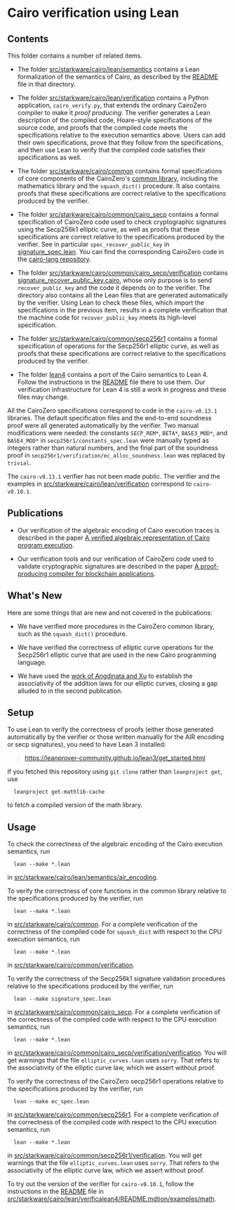 Cairo verification using Lean
=============================

Contents
--------

This folder contains a number of related items.

- The folder [src/starkware/cairo/lean/semantics](src/starkware/cairo/lean/semantics)
  contains a Lean formalization of the semantics of Cairo, as described by the
  [README](src/starkware/cairo/lean/semantics/README.md) file in that directory.

- The folder [src/starkware/cairo/lean/verification](src/starkware/cairo/lean/verification)
  contains a Python application, `cairo_verify.py`, that extends the ordinary CairoZero compiler to
  make it *proof producing*. The verifier generates a Lean description of the compiled code,
  Hoare-style specifications of the source code, and proofs that the compiled code meets the
  specifications relative to the execution semantics above. Users can add their own
  specifications, prove that they follow from the specifications, and then use Lean to verify
  that the compiled code satisfies their specifications as well.

- The folder [src/starkware/cairo/common](src/starkware/cairo/common)
  contains formal specifications of core components of the CairoZero's
  [common library](https://docs.cairo-lang.org/reference/common_library.html),
  including the mathematics library and the `squash_dict()` procedure.
  It also contains proofs that these specifications are correct relative to the
  specifications produced by the verifier.

- The folder [src/starkware/cairo/common/cairo_secp](src/starkware/cairo/common/cairo_secp)
  contains a formal specification of CairoZero code used to check cryptographic signatures
  using the Secp256k1 elliptic curve,
  as well as proofs that these specifications are correct relative to the specifications
  produced by the verifier. See in particular `spec_recover_public_key` in
  [signature_spec.lean](src/starkware/cairo/common/cairo_secp/signature_spec.lean).
  You can find the corresponding CairoZero code in the
  [cairo-lang repository](https://github.com/starkware-libs/cairo-lang/tree/master/src/starkware/cairo/common/cairo_secp).

- The folder [src/starkware/cairo/common/cairo_secp/verification](src/starkware/cairo/common/cairo_secp/verification)
  contains [signature_recover_public_key.cairo](src/starkware/cairo/common/cairo_secp/verification/signature_recover_public_key.cairo),
  whose only purpose is to send `recover_public_key` and the code it depends on to the verifier.
  The directory also contains all the Lean files that are generated automatically by the verifier.
  Using Lean to check these files, which import the specifications in the previous item, results in
  a complete verification that the machine code for `recover_public_key` meets its high-level
  specification.

- The folder [src/starkware/cairo/common/secp256r1](src/starkware/cairo/common/secp256r1)
  contains a formal specification of operations for the Secp256r1 elliptic curve,
  as well as proofs that these specifications are correct relative to the specifications
  produced by the verifier.

- The folder [lean4](lean4) contains a port of the Cairo semantics to Lean 4. Follow the
  instructions in the [README](lean4/README.md) file there to use them. Our verification
  infrastructure for Lean 4 is still a work in progress and these files may change.

All the CairoZero specifications correspond to code in the `cairo-v0.13.1` libraries. The default
specification files and the end-to-end soundness proof were all generated automatically by the
verifier. Two manual modifications were needed: the constants `SECP_REM*`, `BETA*`,
`BASE3_MOD*`, and `BASE4_MOD*` in `secp256r1/constants_spec.lean` were manually typed as integers
rather than natural numbers, and the final part of the soundness proof in
`secp256r1/verification/ec_alloc_soundness.lean` was replaced by `trivial`.

The `cairo-v0.13.1` verifier has not been made public. The verifier and the examples
in [src/starkware/cairo/lean/verification](src/starkware/cairo/lean/verification) correspond
to `cairo-v0.10.1`.


Publications
------------

- Our verification of the algebraic encoding of Cairo execution traces is described in the paper
  [A verified algebraic representation of Cairo program execution](https://dl.acm.org/doi/10.1145/3497775.3503675).

- Our verification tools and our verification of CairoZero code used to validate cryptographic signatures
  are described in the paper [A proof-producing compiler for blockchain applications](https://doi.org/10.4230/LIPIcs.ITP.2023.7).

What's New
----------

Here are some things that are new and not covered in the publications:

- We have verified more procedures in the CairoZero common library, such as the `squash_dict()`
  procedure.

- We have verified the correctness of elliptic curve operations for the Secp256r1 elliptic curve
  that are used in the new Cairo programming language.

- We have used the [work of Angdinata and Xu](https://drops.dagstuhl.de/entities/document/10.4230/LIPIcs.ITP.2023.6)
  to establish the associativity of the addition laws for our elliptic curves, closing a gap alluded to in
  the second publication.


Setup
-----

To use Lean to verify the correctness of proofs (either those generated automatically by the
verifier or those written manually for the AIR encoding or secp signatures), you need to have
Lean 3 installed:

>  https://leanprover-community.github.io/lean3/get_started.html

If you fetched this repository using `git clone` rather than  `leanproject get`, use
```
  leanproject get-mathlib-cache
```
to fetch a compiled version of the math library.


Usage
-----

To check the correctness of the algebraic encoding of the Cairo execution semantics, run
```
  lean --make *.lean
```
in [src/starkware/cairo/lean/semantics/air_encoding](src/starkware/cairo/lean/semantics/air_encoding).

To verify the correctness of core functions in the common library relative to the
specifications produced by the verifier, run
```
  lean --make *.lean
```
in [src/starkware/cairo/common](src/starkware/cairo/common). For a complete verification of the
correctness of the compiled code for `squash_dict` with respect to the CPU execution semantics,
run
```
  lean --make *.lean
```
in [src/starkware/cairo/common/verification](src/starkware/cairo/common/verification/).

To verify the correctness of the Secp256k1 signature validation procedures relative
to the specifications produced by the verifier, run
```
  lean --make signature_spec.lean
```
in [src/starkware/cairo/common/cairo_secp](src/starkware/cairo/common/cairo_secp). For a complete
verification of the correctness of the compiled code with respect to the CPU execution semantics,
run
```
  lean --make *.lean
```
in [src/starkware/cairo/common/cairo_secp/verification/verification](src/starkware/cairo/common/cairo_secp/verification/verification).
You will get warnings that the file `elliptic_curves.lean` uses `sorry`. That refers to the
associativity of the elliptic curve law, which we assert without proof.

To verify the correctness of the CairoZero secp256r1 operations relative to the specifications produced by the verifier, run
```
  lean --make ec_spec.lean
```
in [src/starkware/cairo/common/secp256r1](src/starkware/cairo/common/secp256r1). For a complete
verification of the correctness of the compiled code with respect to the CPU execution semantics,
run
```
  lean --make *.lean
```
in [src/starkware/cairo/common/secp256r1/verification](src/starkware/cairo/common/secp256r1/verification).
You will get warnings that the file `elliptic_curves.lean` uses `sorry`. That refers to the
associativity of the elliptic curve law, which we assert without proof.

To try out the version of the verifier for `cairo-v0.10.1`, follow the instructions in the
[README](src/starkware/cairo/lean/verification/examples/math/README.md) file in
[src/starkware/cairo/lean/verificalean4/README.mdtion/examples/math](src/starkware/cairo/lean/verification/examples/math).


